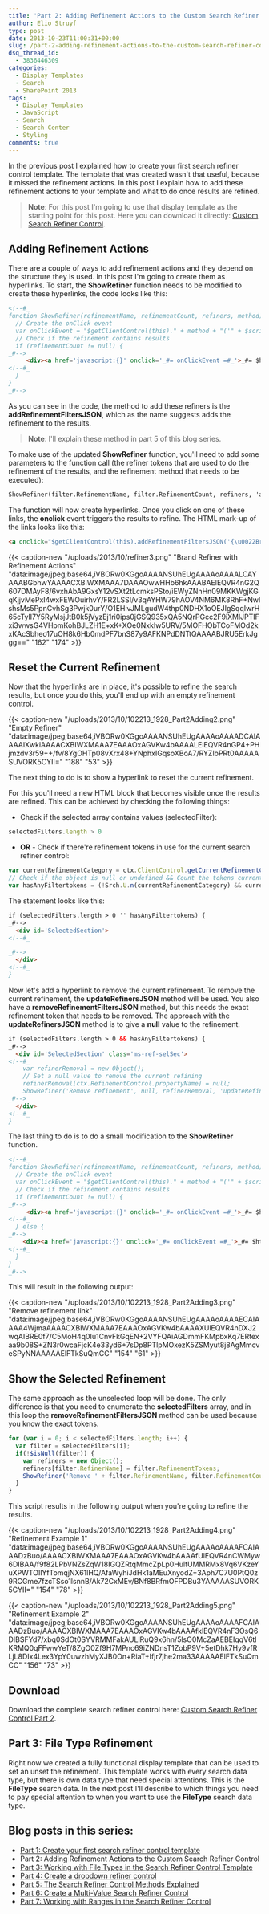 ```yaml
---
title: 'Part 2: Adding Refinement Actions to the Custom Search Refiner Control'
author: Elio Struyf
type: post
date: 2013-10-23T11:00:31+00:00
slug: /part-2-adding-refinement-actions-to-the-custom-search-refiner-control/
dsq_thread_id:
  - 3836446309
categories:
  - Display Templates
  - Search
  - SharePoint 2013
tags:
  - Display Templates
  - JavaScript
  - Search
  - Search Center
  - Styling
comments: true
---
```


In the previous post I explained how to create your first search refiner control template. The template that was created wasn't that useful, because it missed the refinement actions. In this post I explain how to add these refinement actions to your template and what to do once results are refined.

> **Note**: For this post I'm going to use that display template as the starting point for this post. Here you can download it directly: [Custom Search Refiner Control](/uploads/2013/10/Display-Template-Part1.txt).

## Adding Refinement Actions

There are a couple of ways to add refinement actions and they depend on the structure they is used. In this post I'm going to create them as hyperlinks. To start, the **ShowRefiner** function needs to be modified to create these hyperlinks, the code looks like this:

```html
<!--#_
function ShowRefiner(refinementName, refinementCount, refiners, method) {
  // Create the onClick event
  var onClickEvent = "$getClientControl(this)." + method + "('" + $scriptEncode(Sys.Serialization.JavaScriptSerializer.serialize(refiners)) + "');";
  // Check if the refinement contains results
  if (refinementCount != null) {
_#-->
     <div><a href='javascript:{}' onclick='_#= onClickEvent =#_'>_#= $htmlEncode(refinementName) =#_ (_#= refinementCount =#_)</a></div>
<!--#_
  }
}
_#-->
```

As you can see in the code, the method to add these refiners is the **addRefinementFiltersJSON**, which as the name suggests adds the refinement to the results.

> **Note**: I'll explain these method in part 5 of this blog series.

To make use of the updated **ShowRefiner** function, you'll need to add some parameters to the function call (the refiner tokens that are used to do the refinement of the results, and the refinement method that needs to be executed):

```html
ShowRefiner(filter.RefinementName, filter.RefinementCount, refiners, 'addRefinementFiltersJSON');
```

The function will now create hyperlinks. Once you click on one of these links, the **onclick** event triggers the results to refine. The HTML mark-up of the links looks like this:

```html
<a onclick="$getClientControl(this).addRefinementFiltersJSON('{\u0022Brand\u0022:[\u0022\\\u0022\u01C2\u01C2436f6e746f736f\\\u0022\u0022]}');" href="javascript:{}">Contoso (135)</a>
```

{{< caption-new "/uploads/2013/10/refiner3.png" "Brand Refiner with Refinement Actions"  "data:image/jpeg;base64,iVBORw0KGgoAAAANSUhEUgAAAAoAAAALCAYAAABGbhwYAAAACXBIWXMAAA7DAAAOwwHHb6hkAAABAElEQVR4nG2Q607DMAyF8/6vxhAbA9GxsY12vSXt2tLcmksPSto/iEWyZNnHn09MKKWgjKGqKjjvMePxI4wxFEWOuirhvY/FR2LSSI/v3qAYHW79hAOV4NM6MK8RhF+NwlshsMs5PpnCvhSg3Pwjk0urY/O1EHivJMLgudW4thp0NDHX1oOEJIgSqqIwrH65cTylI7Y5RyMsjJtB0k5jVyzEj1ri0ips0jGSQ935xQA5NQrPGcc2F9iXMlJPTIFxi3wwsG4VHpmKohBJLZH1E+xK+XOe0NxkIw5URV/5MOFHObTCoFMOd2kxKAcSbheo17uOH8k6Hb0mdPF7bnS87y9AFKNPdDNTtQAAAABJRU5ErkJggg==" "162" "174" >}}

## Reset the Current Refinement

Now that the hyperlinks are in place, it's possible to refine the search results, but once you do this, you'll end up with an empty refinement control.

{{< caption-new "/uploads/2013/10/102213_1928_Part2Adding2.png" "Empty Refiner"  "data:image/jpeg;base64,iVBORw0KGgoAAAANSUhEUgAAAAoAAAADCAIAAAAlXwkiAAAACXBIWXMAAA7EAAAOxAGVKw4bAAAALElEQVR4nGP4+PHjmzdv3r59++/fv/8YgOHTp08vXrx48+YNphxIGqsoXBoA7/RYZlbPRt0AAAAASUVORK5CYII=" "188" "53" >}}

The next thing to do is to show a hyperlink to reset the current refinement.

For this you'll need a new HTML block that becomes visible once the results are refined. This can be achieved by checking the following things:

- Check if the selected array contains values (selectedFilter):

```javascript
selectedFilters.length > 0
```


- **OR** - Check if there're refinement tokens in use for the current search refiner control:

```javascript
var currentRefinementCategory = ctx.ClientControl.getCurrentRefinementCategory(ctx.RefinementControl.propertyName);
// Check if the object is null or undefined && Count the tokens currently in place
var hasAnyFiltertokens = (!Srch.U.n(currentRefinementCategory) && currentRefinementCategory.get_tokenCount() > 0);
```

The statement looks like this:

```html
if (selectedFilters.length > 0 '' hasAnyFiltertokens) {
_#-->
  <div id='SelectedSection'>
<!--#_

_#-->
  </div>
<!--#_
}
```

Now let's add a hyperlink to remove the current refinement. To remove the current refinement, the **updateRefinersJSON** method will be used. You also have a **removeRefinementFiltersJSON** method, but this needs the exact refinement token that needs to be removed. The approach with the **updateRefinersJSON** method is to give a **null** value to the refinement.

```html
if (selectedFilters.length > 0 && hasAnyFiltertokens) {
_#-->
  <div id='SelectedSection' class='ms-ref-selSec'>
<!--#_
    var refinerRemoval = new Object();
    // Set a null value to remove the current refining
    refinerRemoval[ctx.RefinementControl.propertyName] = null;
    ShowRefiner('Remove refinement', null, refinerRemoval, 'updateRefinersJSON');
_#-->
  </div>
<!--#_
}
```

The last thing to do is to do a small modification to the **ShowRefiner** function.

```html
<!--#_
function ShowRefiner(refinementName, refinementCount, refiners, method) {
  // Create the onClick event
  var onClickEvent = "$getClientControl(this)." + method + "('" + $scriptEncode(Sys.Serialization.JavaScriptSerializer.serialize(refiners)) + "');";
  // Check if the refinement contains results
  if (refinementCount != null) {
_#-->
     <div><a href='javascript:{}' onclick='_#= onClickEvent =#_'>_#= $htmlEncode(refinementName) =#_ (_#= refinementCount =#_)</a></div>
<!--#_
  } else {
_#-->
    <div><a href='javascript:{}' onclick='_#= onClickEvent =#_'>_#= $htmlEncode(refinementName) =#_</a></div>
<!--#_
  }
}
_#-->
```

This will result in the following output:

{{< caption-new "/uploads/2013/10/102213_1928_Part2Adding3.png" "Remove refinement link"  "data:image/jpeg;base64,iVBORw0KGgoAAAANSUhEUgAAAAoAAAAECAIAAAA4WjmaAAAACXBIWXMAAA7EAAAOxAGVKw4bAAAAXUlEQVR4nDXJ2wqAIBRE0f7/C5MoH4q0Iu1CnvFkGqEN+2VYFQAiAGDmmFKMpbxKq7ERtexaa9b08S+ZN3r0wcaFjcK4e33yd6+7sDp8PTlpMOxezK5ZSMyut8j8AgMmcveSPyNNAAAAAElFTkSuQmCC" "154" "61" >}}

## Show the Selected Refinement

The same approach as the unselected loop will be done. The only difference is that you need to enumerate the **selectedFilters** array, and in this loop the **removeRefinementFiltersJSON** method can be used because you know the exact tokens.

```javascript
for (var i = 0; i < selectedFilters.length; i++) {
  var filter = selectedFilters[i];
  if(!$isNull(filter)) {
    var refiners = new Object();
    refiners[filter.RefinerName] = filter.RefinementTokens;
    ShowRefiner('Remove ' + filter.RefinementName, filter.RefinementCount, refiners, 'removeRefinementFiltersJSON');
  }
}
```

This script results in the following output when you're going to refine the results.

{{< caption-new "/uploads/2013/10/102213_1928_Part2Adding4.png" "Refinement Example 1"  "data:image/jpeg;base64,iVBORw0KGgoAAAANSUhEUgAAAAoAAAAFCAIAAADzBuo/AAAACXBIWXMAAA7EAAAOxAGVKw4bAAAAfUlEQVR4nCWMyw6DIBAA/f9f82LPbVNZsZqW18IGQZRtqMmcZpLp0HultUMMRMx8Vq6VKzeYuXPWTOIlYfTomqjNX61lHQ/AfaWyhiJdHk1aMEuXnyodZ+3Aph7C7U0PtQ0z9RCGme7fzcTSso1lsnnB/Ak72CxMEv/BNf8BRfmOFPDBu3YAAAAASUVORK5CYII=" "154" "78" >}}

{{< caption-new "/uploads/2013/10/102213_1928_Part2Adding5.png" "Refinement Example 2"  "data:image/jpeg;base64,iVBORw0KGgoAAAANSUhEUgAAAAoAAAAFCAIAAADzBuo/AAAACXBIWXMAAA7EAAAOxAGVKw4bAAAAfklEQVR4nF3OsQ6DIBSFYd7/xbq0SdOt0SYVRMMFakAULlRuQ9x6hn/5lsO0McZaAEBEIqqV6tlKRMQ0qFFwwYeT/8ZgO0Zf9H7MPnc69iZNDnsT1ZobP9V+5etDhk7Hy9vfRLjL8DIx4Lex3YpY0uwzhMyXJB0On+RiaT+Ifjr7jhe2ma33AAAAAElFTkSuQmCC" "156" "73" >}}

## Download

Download the complete search refiner control here: [Custom Search Refiner Control Part 2](https://github.com/estruyf/blog/tree/master/Refiners/part2).

## Part 3: File Type Refinement

Right now we created a fully functional display template that can be used to set an unset the refinement. This template works with every search data type, but there is own data type that need special attentions. This is the **FileType** search data. In the next post I'll describe to which things you need to pay special attention to when you want to use the **FileType** search data type.

## Blog posts in this series:

*   [Part 1: Create your first search refiner control template](https://www.eliostruyf.com/part-1-create-first-search-refiner-control-template/ "Part 1: Create Your First Search Refiner Control Template")
*   Part 2: Adding Refinement Actions to the Custom Search Refiner Control
*   [Part 3: Working with File Types in the Search Refiner Control Template](https://www.eliostruyf.com/part-3-working-with-file-types-in-the-search-refiner-control-template/ "Part 3: Working with File Types in the Search Refiner Control Template")
*   [Part 4: Create a dropdown refiner control](https://www.eliostruyf.com/part-4-create-dropdown-search-refiner-control/ "Part 4: Create a Dropdown Search Refiner Control")
*   [Part 5: The Search Refiner Control Methods Explained](https://www.eliostruyf.com/part-5-search-refiner-control-methods-explained/ "Part 5: The Search Refiner Control Methods Explained")
*   [Part 6: Create a Multi-Value Search Refiner Control](https://www.eliostruyf.com/part-6-create-multi-value-search-refiner-control/ "Part 6: Create a Multi-Value Search Refiner Control")
*   [Part 7: Working with Ranges in the Search Refiner Control](https://www.eliostruyf.com/part-7-working-ranges-search-refiner-control/ "Part 7: Working with Ranges in the Search Refiner Control")
